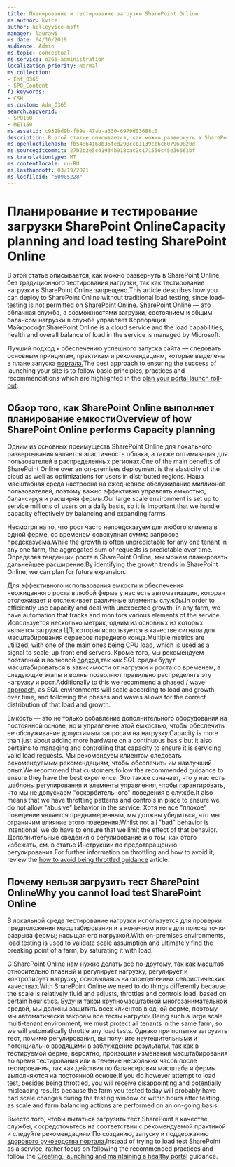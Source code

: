 ```yaml
---
title: Планирование и тестирование загрузки SharePoint Online
ms.author: kvice
author: kelleyvice-msft
manager: laurawi
ms.date: 04/10/2019
audience: Admin
ms.topic: conceptual
ms.service: o365-administration
localization_priority: Normal
ms.collection:
- Ent_O365
- SPO_Content
f1.keywords:
- CSH
ms.custom: Adm_O365
search.appverid:
- SPO160
- MET150
ms.assetid: c932bd9b-fb9a-47ab-a330-6979d03688c0
description: В этой статье описывается, как можно развернуть в SharePoint Online без проведения традиционного тестирования нагрузки, так как это запрещено.
ms.openlocfilehash: fb54864168b35fed290ccb1139cb6c607969820d
ms.sourcegitcommit: 27b2b2e5c41934b918cac2c171556c45e36661bf
ms.translationtype: MT
ms.contentlocale: ru-RU
ms.lasthandoff: 03/19/2021
ms.locfileid: "50905228"
---
```

# <a name="capacity-planning-and-load-testing-sharepoint-online"></a><span data-ttu-id="1ef31-103">Планирование и тестирование загрузки SharePoint Online</span><span class="sxs-lookup"><span data-stu-id="1ef31-103">Capacity planning and load testing SharePoint Online</span></span>
<span data-ttu-id="1ef31-104">В этой статье описывается, как можно развернуть в SharePoint Online без традиционного тестирования нагрузки, так как тестирование нагрузки в SharePoint Online запрещено.</span><span class="sxs-lookup"><span data-stu-id="1ef31-104">This article describes how you can deploy to SharePoint Online without traditional load testing, since load-testing is not permitted on SharePoint Online.</span></span> <span data-ttu-id="1ef31-105">SharePoint Online — это облачная служба, а возможностями загрузки, состоянием и общим балансом нагрузки в службе управляет Корпорация Майкрософт.</span><span class="sxs-lookup"><span data-stu-id="1ef31-105">SharePoint Online is a cloud service and the load capabilities, health and overall balance of load in the service is managed by Microsoft.</span></span>
  
<span data-ttu-id="1ef31-106">Лучший подход к обеспечению успешного запуска сайта — следовать основным принципам, практикам и рекомендациям, которые выделены в плане запуска [портала.](planportallaunchroll-out.md)</span><span class="sxs-lookup"><span data-stu-id="1ef31-106">The best approach to ensuring the success of launching your site is to follow basic principles, practices and recommendations which are highlighted in the [plan your portal launch roll-out](planportallaunchroll-out.md).</span></span>

## <a name="overview-of-how-sharepoint-online-performs-capacity-planning"></a><span data-ttu-id="1ef31-107">Обзор того, как SharePoint Online выполняет планирование емкости</span><span class="sxs-lookup"><span data-stu-id="1ef31-107">Overview of how SharePoint Online performs Capacity planning</span></span> 
<span data-ttu-id="1ef31-108">Одним из основных преимуществ SharePoint Online для локального развертывания является эластичность облака, а также оптимизация для пользователей в распределенных регионах.</span><span class="sxs-lookup"><span data-stu-id="1ef31-108">One of the main benefits of SharePoint Online over an on-premises deployment is the elasticity of the cloud as well as optimizations for users in distributed regions.</span></span> <span data-ttu-id="1ef31-109">Наша масштабная среда настроена на ежедневное обслуживание миллионов пользователей, поэтому важно эффективно управлять емкостью, балансируя и расширяя фермы.</span><span class="sxs-lookup"><span data-stu-id="1ef31-109">Our large scale environment is set up to service millions of users on a daily basis, so it is important that we handle capacity effectively by balancing and expanding farms.</span></span>
  
<span data-ttu-id="1ef31-110">Несмотря на то, что рост часто непредсказуем для любого клиента в одной ферме, со временем совокупная сумма запросов предсказуема.</span><span class="sxs-lookup"><span data-stu-id="1ef31-110">While the growth is often unpredictable for any one tenant in any one farm, the aggregated sum of requests is predictable over time.</span></span> <span data-ttu-id="1ef31-111">Определяя тенденции роста в SharePoint Online, мы можем планировать дальнейшее расширение.</span><span class="sxs-lookup"><span data-stu-id="1ef31-111">By identifying the growth trends in SharePoint Online, we can plan for future expansion.</span></span>
  
<span data-ttu-id="1ef31-112">Для эффективного использования емкости и обеспечения неожиданного роста в любой ферме у нас есть автоматизация, которая отслеживает и отслеживает различные элементы службы.</span><span class="sxs-lookup"><span data-stu-id="1ef31-112">In order to efficiently use capacity and deal with unexpected growth, in any farm, we have automation that tracks and monitors various elements of the service.</span></span> <span data-ttu-id="1ef31-113">Используется несколько метрик, одним из основных из которых является загрузка ЦП, которая используется в качестве сигнала для масштабирования серверов переднего конца.</span><span class="sxs-lookup"><span data-stu-id="1ef31-113">Multiple metrics are utilized, with one of the main ones being CPU load, which is used as a signal to scale-up front end servers.</span></span> <span data-ttu-id="1ef31-114">Кроме того, мы рекомендуем поэтапный и волновой [подход,](planportallaunchroll-out.md)так как SQL среды будут масштабироваться в зависимости от нагрузки и роста со временем, а следующие этапы и волны позволяют правильно распределять эту нагрузку и рост.</span><span class="sxs-lookup"><span data-stu-id="1ef31-114">Additionally to this we recommend a [phased / wave approach](planportallaunchroll-out.md), as SQL environments will scale according to load and growth over time, and following the phases and waves allows for the correct distribution of that load and growth.</span></span> 

<span data-ttu-id="1ef31-115">Емкость — это не только добавление дополнительного оборудования на постоянной основе, но и управление этой емкостью, чтобы обеспечить ее обслуживание допустимым запросам на нагрузку.</span><span class="sxs-lookup"><span data-stu-id="1ef31-115">Capacity is more than just about adding more hardware on a continuous basis but it also pertains to managing and controlling that capacity to ensure it is servicing valid load requests.</span></span> <span data-ttu-id="1ef31-116">Мы рекомендуем клиентам следовать рекомендуемым рекомендациям, чтобы обеспечить им наилучший опыт.</span><span class="sxs-lookup"><span data-stu-id="1ef31-116">We recommend that customers follow the recommended guidance to ensure they have the best experience.</span></span> <span data-ttu-id="1ef31-117">Это также означает, что у нас есть шаблоны регулирования и элементы управления, чтобы гарантировать, что мы не допускаем "оскорбительного" поведения в службе.</span><span class="sxs-lookup"><span data-stu-id="1ef31-117">It also means that we have throttling patterns and controls in place to ensure we do not allow "abusive" behavior in the service.</span></span> <span data-ttu-id="1ef31-118">Хотя не все "плохое" поведение является преднамеренным, мы должны убедиться, что мы ограничим влияние этого поведения.</span><span class="sxs-lookup"><span data-stu-id="1ef31-118">Whilst not all "bad" behavior is intentional, we do have to ensure that we limit the effect of that behavior.</span></span> <span data-ttu-id="1ef31-119">Дополнительные сведения о регулирование и о том, [](/sharepoint/dev/general-development/how-to-avoid-getting-throttled-or-blocked-in-sharepoint-online) как этого избежать, см. в статье Инструкции по предотвращению регулирования.</span><span class="sxs-lookup"><span data-stu-id="1ef31-119">For further information on throttling and how to avoid it, review the [how to avoid being throttled guidance](/sharepoint/dev/general-development/how-to-avoid-getting-throttled-or-blocked-in-sharepoint-online) article.</span></span>

## <a name="why-you-cannot-load-test-sharepoint-online"></a><span data-ttu-id="1ef31-120">Почему нельзя загрузить тест SharePoint Online</span><span class="sxs-lookup"><span data-stu-id="1ef31-120">Why you cannot load test SharePoint Online</span></span>
<span data-ttu-id="1ef31-121">В локальной среде тестирование нагрузки используется для проверки предположения масштабирования и в конечном итоге для поиска точки разрыва фермы; насыщая его нагрузкой.</span><span class="sxs-lookup"><span data-stu-id="1ef31-121">With on-premises environments, load testing is used to validate scale assumption and ultimately find the breaking point of a farm; by saturating it with load.</span></span> 

<span data-ttu-id="1ef31-122">С SharePoint Online нам нужно делать все по-другому, так как масштаб относительно плавный и регулирует нагрузку, регулирует и контролирует нагрузку, основываясь на определенных севристических качествах.</span><span class="sxs-lookup"><span data-stu-id="1ef31-122">With SharePoint Online we need to do things differently because the scale is relatively fluid and adjusts, throttles and controls load, based on certain heuristics.</span></span> <span data-ttu-id="1ef31-123">Будучи такой крупномасштабной многозанимательной средой, мы должны защитить всех клиентов в одной ферме, поэтому мы автоматически закроем все тесты нагрузки.</span><span class="sxs-lookup"><span data-stu-id="1ef31-123">Being such a large scale multi-tenant environment, we must protect all tenants in the same farm, so we will automatically throttle any load tests.</span></span> <span data-ttu-id="1ef31-124">Однако при попытке загрузить тест, помимо регулирования, вы получите неутешительными и потенциально вводящими в заблуждение результаты, так как в тестируемой ферме, вероятно, произошли изменения масштабирования во время тестирования или в течение нескольких часов после тестирования, так как действия по балансировки масштаба и фермы выполняются на постоянной основе.</span><span class="sxs-lookup"><span data-stu-id="1ef31-124">If you do however attempt to load test, besides being throttled, you will receive disappointing and potentially misleading results because the farm you tested today will probably have had scale changes during the testing window or within hours after testing, as scale and farm balancing actions are performed on an on-going basis.</span></span>

<span data-ttu-id="1ef31-125">Вместо того, чтобы пытаться загрузить тест SharePoint в качестве службы, сосредоточьтесь на соответствии с рекомендуемой практикой и следуйте рекомендациям По созданию, запуску и поддержанию [здорового руководства портала.](/sharepoint/portal-health)</span><span class="sxs-lookup"><span data-stu-id="1ef31-125">Instead of trying to load test SharePoint as a service, rather focus on following the recommended practices and follow the [Creating, launching and maintaining a healthy portal](/sharepoint/portal-health) guidance.</span></span>